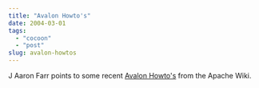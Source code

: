 ```yaml
---
title: "Avalon Howto's"
date: 2004-03-01
tags: 
  - "cocoon"
  - "post"
slug: avalon-howtos
---
```


J Aaron Farr points to some recent [Avalon Howto's](http://www.jadetower.org/muses/archives/000032.html) from the Apache Wiki.
